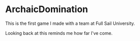 # ArchaicDomination
This is the first game I made with a team at Full Sail University. 

Looking back at this reminds me how far I've come.
